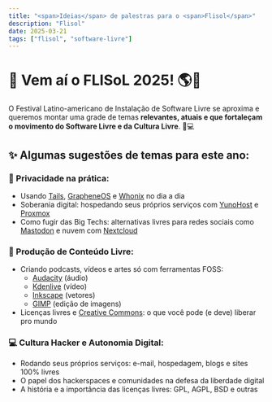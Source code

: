 ```yaml
---
title: "<span>Ideias</span> de palestras para o <span>Flisol</span>"
description: "Flisol"
date: 2025-03-21
tags: ["flisol", "software-livre"]
---
```


# 🚀 Vem aí o FLISoL 2025! 🌎🐧

O Festival Latino-americano de Instalação de Software Livre se aproxima e queremos montar uma grade de temas **relevantes, atuais e que fortaleçam o movimento do Software Livre e da Cultura Livre**. 🎤💻

## ✨ Algumas sugestões de temas para este ano:

### 🔐 Privacidade na prática:
- Usando [Tails](https://tails.net/), [GrapheneOS](https://grapheneos.org/) e [Whonix](https://www.whonix.org/) no dia a dia
- Soberania digital: hospedando seus próprios serviços com [YunoHost](https://yunohost.org/) e [Proxmox](https://www.proxmox.com/en/)
- Como fugir das Big Techs: alternativas livres para redes sociais como [Mastodon](https://joinmastodon.org/) e nuvem com [Nextcloud](https://nextcloud.com/)

### 🎨 Produção de Conteúdo Livre:
- Criando podcasts, vídeos e artes só com ferramentas FOSS:
  - [Audacity](https://www.audacityteam.org/) (áudio)
  - [Kdenlive](https://kdenlive.org/en/) (vídeo)
  - [Inkscape](https://inkscape.org/) (vetores)
  - [GIMP](https://www.gimp.org/) (edição de imagens)
- Licenças livres e [Creative Commons](https://creativecommons.org/): o que você pode (e deve) liberar pro mundo

### 💻 Cultura Hacker e Autonomia Digital:
- Rodando seus próprios serviços: e-mail, hospedagem, blogs e sites 100% livres
- O papel dos hackerspaces e comunidades na defesa da liberdade digital
- A história e a importância das licenças livres: GPL, AGPL, BSD e outras
